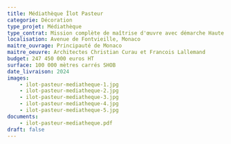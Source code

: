 ```yaml
---
title: Médiathèque Îlot Pasteur
categorie: Décoration
type_projet: Médiathèque
type_contrat: Mission complète de maîtrise d'œuvre avec démarche Haute qualité Environnementale (HQE).
localisation: Avenue de Fontvieille, Monaco
maitre_ouvrage: Principauté de Monaco
maitre_oeuvre: Architectes Christian Curau et Francois Lallemand
budget: 247 450 000 euros HT
surface: 100 000 mètres carrés SHOB
date_livraison: 2024
images:
    - ilot-pasteur-mediatheque-1.jpg
    - ilot-pasteur-mediatheque-2.jpg
    - ilot-pasteur-mediatheque-3.jpg
    - ilot-pasteur-mediatheque-4.jpg
    - ilot-pasteur-mediatheque-5.jpg
documents:
    - ilot-pasteur-mediatheque.pdf
draft: false
---
```

